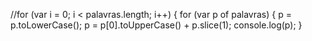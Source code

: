 //for (var i = 0; i < palavras.length; i++) {
for (var p of palavras) {
    p = p.toLowerCase();
    p = p[0].toUpperCase() + p.slice(1);
    console.log(p);
}
